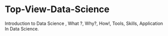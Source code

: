# Top-View-Data-Science
Introduction to Data Science , What ?, Why?, How!, Tools, Skills, Application In Data Science.
